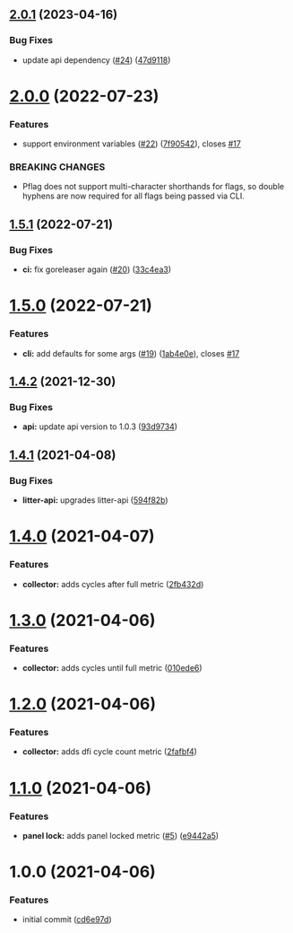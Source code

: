 ## [2.0.1](https://github.com/tlkamp/litter-exporter/compare/v2.0.0...v2.0.1) (2023-04-16)


### Bug Fixes

* update api dependency ([#24](https://github.com/tlkamp/litter-exporter/issues/24)) ([47d9118](https://github.com/tlkamp/litter-exporter/commit/47d91181b7bb243c1729d2f6403fc08b67ec2d91))

# [2.0.0](https://github.com/tlkamp/litter-exporter/compare/v1.5.1...v2.0.0) (2022-07-23)


### Features

* support environment variables ([#22](https://github.com/tlkamp/litter-exporter/issues/22)) ([7f90542](https://github.com/tlkamp/litter-exporter/commit/7f90542bbf885c1588e14dceee488416e0d6721d)), closes [#17](https://github.com/tlkamp/litter-exporter/issues/17)


### BREAKING CHANGES

* Pflag does not support multi-character shorthands for flags, so double hyphens are
now required for all flags being passed via CLI.

## [1.5.1](https://github.com/tlkamp/litter-exporter/compare/v1.5.0...v1.5.1) (2022-07-21)


### Bug Fixes

* **ci:** fix goreleaser again ([#20](https://github.com/tlkamp/litter-exporter/issues/20)) ([33c4ea3](https://github.com/tlkamp/litter-exporter/commit/33c4ea368cab592743e800a14fd4152de4493e00))

# [1.5.0](https://github.com/tlkamp/litter-exporter/compare/v1.4.2...v1.5.0) (2022-07-21)


### Features

* **cli:** add defaults for some args ([#19](https://github.com/tlkamp/litter-exporter/issues/19)) ([1ab4e0e](https://github.com/tlkamp/litter-exporter/commit/1ab4e0e35d8853a5136f91a57cfe128f86d4af58)), closes [#17](https://github.com/tlkamp/litter-exporter/issues/17)

## [1.4.2](https://github.com/tlkamp/litter-exporter/compare/v1.4.1...v1.4.2) (2021-12-30)


### Bug Fixes

* **api:** update api version to 1.0.3 ([93d9734](https://github.com/tlkamp/litter-exporter/commit/93d9734ff1f59443bad8ed75379342f527410eac))

## [1.4.1](https://github.com/tlkamp/litter-exporter/compare/v1.4.0...v1.4.1) (2021-04-08)


### Bug Fixes

* **litter-api:** upgrades litter-api ([594f82b](https://github.com/tlkamp/litter-exporter/commit/594f82b05d3ae6942b1c6013cbe6fbe99209646b))

# [1.4.0](https://github.com/tlkamp/litter-exporter/compare/v1.3.0...v1.4.0) (2021-04-07)


### Features

* **collector:** adds cycles after full metric ([2fb432d](https://github.com/tlkamp/litter-exporter/commit/2fb432dbce23f3b6e1cff056d37d084314d0e128))

# [1.3.0](https://github.com/tlkamp/litter-exporter/compare/v1.2.0...v1.3.0) (2021-04-06)


### Features

* **collector:** adds cycles until full metric ([010ede6](https://github.com/tlkamp/litter-exporter/commit/010ede68d368b0e4bfda97680533f7a6089898a5))

# [1.2.0](https://github.com/tlkamp/litter-exporter/compare/v1.1.0...v1.2.0) (2021-04-06)


### Features

* **collector:** adds dfi cycle count metric ([2fafbf4](https://github.com/tlkamp/litter-exporter/commit/2fafbf4c19e3261d99bafd43093985ad20832c6b))

# [1.1.0](https://github.com/tlkamp/litter-exporter/compare/v1.0.0...v1.1.0) (2021-04-06)


### Features

* **panel lock:** adds panel locked metric ([#5](https://github.com/tlkamp/litter-exporter/issues/5)) ([e9442a5](https://github.com/tlkamp/litter-exporter/commit/e9442a554b90fd59070ec493bb9e9886b0996573))

# 1.0.0 (2021-04-06)


### Features

* initial commit ([cd6e97d](https://github.com/tlkamp/litter-exporter/commit/cd6e97d1697329694ea045562f3ad4e2a368f7a8))
